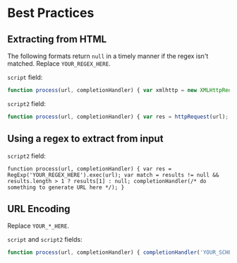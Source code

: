 # Best Practices

## Extracting from HTML

The following formats return `null` in a timely manner if the regex isn't matched. Replace `YOUR_REGEX_HERE`.

`script` field:

```javascript
function process(url, completionHandler) { var xmlhttp = new XMLHttpRequest(); xmlhttp.onreadystatechange = function() { if (xmlhttp.readyState == 4 && xmlhttp.status == 200) { var res = xmlhttp.responseText; var results = RegExp('.*(YOUR_REGEX_HERE).*').exec(res); var match = results != null && results.length > 1 ? results[1] : null; completionHandler(match); } }; xmlhttp.open('GET', url, true); xmlhttp.send(); }
```

`script2` field:

```javascript
function process(url, completionHandler) { var res = httpRequest(url); var results = RegExp('.*(YOUR_REGEX_HERE).*').exec(res); var match = results != null && results.length > 1 ? results[1] : null; completionHandler(match); }
```

## Using a regex to extract from input

`script2` field:

```
function process(url, completionHandler) { var res = RegExp('YOUR_REGEX_HERE').exec(url); var match = results != null && results.length > 1 ? results[1] : null; completionHandler(/* do something to generate URL here */); }
```

## URL Encoding

Replace `YOUR_*_HERE`.

`script` and `script2` fields:

```javascript
function process(url, completionHandler) { completionHandler('YOUR_SCHEME_HERE://YOUR_PATH_HERE?url=' + encodeURIComponent(url)); }
```
